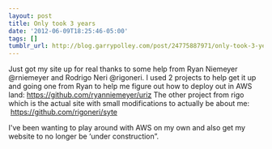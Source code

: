 ```yaml
---
layout: post
title: Only took 3 years
date: '2012-06-09T18:25:46-05:00'
tags: []
tumblr_url: http://blog.garrypolley.com/post/24775887971/only-took-3-years
---
```

Just got my site up for real thanks to some help from Ryan Niemeyer @rniemeyer and Rodrigo Neri @rigoneri.
I used 2 projects to help get it up and going one from Ryan to help me figure out how to deploy out in AWS land: https://github.com/ryanniemeyer/uriz
The other project from rigo which is the actual site with small modifications to actually be about me:  https://github.com/rigoneri/syte

I've been wanting to play around with AWS on my own and also get my website to no longer be ‘under construction”.  
